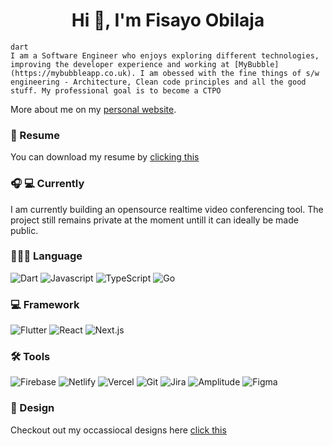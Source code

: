 <h1 align="center">Hi 👋, I'm Fisayo Obilaja</h1>

```
dart 
I am a Software Engineer who enjoys exploring different technologies, improving the developer experience and working at [MyBubble](https://mybubbleapp.co.uk). I am obessed with the fine things of s/w engineering - Architecture, Clean code principles and all the good stuff. My professional goal is to become a CTPO
```

More about me on my [personal website](https://personal-website-fiizzy.vercel.app/). 

<!-- <p>
  <a href="https://github.com/ryo-ma/github-profile-trophy">
    <img src="https://github-profile-trophy.vercel.app/?username=fiizzy&title=Commit,PullRequest,Repositories,Issues,Followers&theme=onedark" />
  </a>
</p> -->

<!-- <div>
  <img height="170" align="left" alt="fiizzy stats" src="https://github-readme-stats.vercel.app/api?username=fiizzy&show_icons=true&theme=onedark" />
  <img alt="fiizzy top languages" src="https://github-readme-stats.vercel.app/api/top-langs/?username=fiizzy&layout=compact&theme=onedark" />
</div> -->

### 📄 Resume
You can download my resume by [clicking this](https://personal-website-fiizzy.vercel.app/resume.pdf)


### 🎧 💻 Currently
I am currently building an opensource realtime video conferencing tool. The project still remains private at the moment untill it can ideally be made public.


### 🧑🏽‍💻 Language
![Dart](https://img.shields.io/badge/-Dart-black?style=flat-square&logo=dart)
![Javascript](https://img.shields.io/badge/-JavaScript-black?style=flat-square&logo=javascript)
![TypeScript](https://img.shields.io/badge/-TypeScript-black?style=flat-square&logo=typescript)
![Go](https://img.shields.io/badge/-Go-black?style=flat-square&logo=go)


### 💻 Framework
![Flutter](https://img.shields.io/badge/-Flutter-black?style=flat-square&logo=flutter)
![React](https://img.shields.io/badge/-React-black?style=flat-square&logo=react)
![Next.js](https://img.shields.io/badge/-NextJs-black?style=flat-square&logo=nextjs)



### 🛠 Tools
![Firebase](https://img.shields.io/badge/-Firebase-black?style=flat-square&logo=firebase)
![Netlify](https://img.shields.io/badge/-Netlify-black?style=flat-square&logo=netlify)
![Vercel](https://img.shields.io/badge/-Vercel-black?style=flat-square&logo=vercel)
![Git](https://img.shields.io/badge/-Git-black?style=flat-square&logo=git)
![Jira](https://img.shields.io/badge/-Jira-black?style=flat-square&logo=jira)
![Amplitude](https://img.shields.io/badge/-Amplitude-black?style=flat-square&logo=amplitude)
![Figma](https://img.shields.io/badge/-Figma-black?style=flat-square&logo=figma)

### 🎨 Design
Checkout out my occassiocal designs here [click this](https://behance.net/fisayoobilaja)
